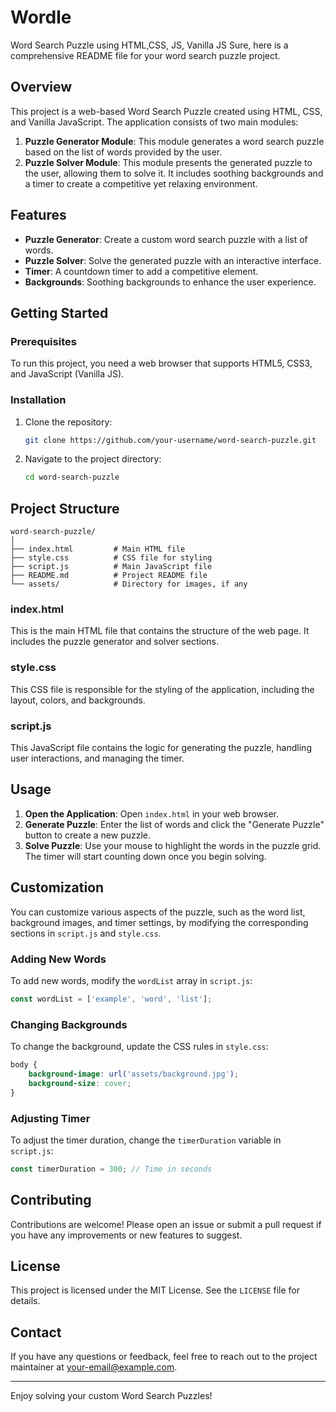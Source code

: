 # Wordle
Word Search Puzzle using HTML,CSS, JS, Vanilla JS
Sure, here is a comprehensive README file for your word search puzzle project.


## Overview

This project is a web-based Word Search Puzzle created using HTML, CSS, and Vanilla JavaScript. The application consists of two main modules:
1. **Puzzle Generator Module**: This module generates a word search puzzle based on the list of words provided by the user.
2. **Puzzle Solver Module**: This module presents the generated puzzle to the user, allowing them to solve it. It includes soothing backgrounds and a timer to create a competitive yet relaxing environment.

## Features

- **Puzzle Generator**: Create a custom word search puzzle with a list of words.
- **Puzzle Solver**: Solve the generated puzzle with an interactive interface.
- **Timer**: A countdown timer to add a competitive element.
- **Backgrounds**: Soothing backgrounds to enhance the user experience.

## Getting Started

### Prerequisites

To run this project, you need a web browser that supports HTML5, CSS3, and JavaScript (Vanilla JS).

### Installation

1. Clone the repository:
   ```sh
   git clone https://github.com/your-username/word-search-puzzle.git
   ```
2. Navigate to the project directory:
   ```sh
   cd word-search-puzzle
   ```

## Project Structure

```
word-search-puzzle/
│
├── index.html         # Main HTML file
├── style.css          # CSS file for styling
├── script.js          # Main JavaScript file
├── README.md          # Project README file
└── assets/            # Directory for images, if any
```

### index.html

This is the main HTML file that contains the structure of the web page. It includes the puzzle generator and solver sections.

### style.css

This CSS file is responsible for the styling of the application, including the layout, colors, and backgrounds.

### script.js

This JavaScript file contains the logic for generating the puzzle, handling user interactions, and managing the timer.

## Usage

1. **Open the Application**: Open `index.html` in your web browser.
2. **Generate Puzzle**: Enter the list of words and click the "Generate Puzzle" button to create a new puzzle.
3. **Solve Puzzle**: Use your mouse to highlight the words in the puzzle grid. The timer will start counting down once you begin solving.

## Customization

You can customize various aspects of the puzzle, such as the word list, background images, and timer settings, by modifying the corresponding sections in `script.js` and `style.css`.

### Adding New Words

To add new words, modify the `wordList` array in `script.js`:

```javascript
const wordList = ['example', 'word', 'list'];
```

### Changing Backgrounds

To change the background, update the CSS rules in `style.css`:

```css
body {
    background-image: url('assets/background.jpg');
    background-size: cover;
}
```

### Adjusting Timer

To adjust the timer duration, change the `timerDuration` variable in `script.js`:

```javascript
const timerDuration = 300; // Time in seconds
```

## Contributing

Contributions are welcome! Please open an issue or submit a pull request if you have any improvements or new features to suggest.

## License

This project is licensed under the MIT License. See the `LICENSE` file for details.

## Contact

If you have any questions or feedback, feel free to reach out to the project maintainer at your-email@example.com.

---

Enjoy solving your custom Word Search Puzzles!

